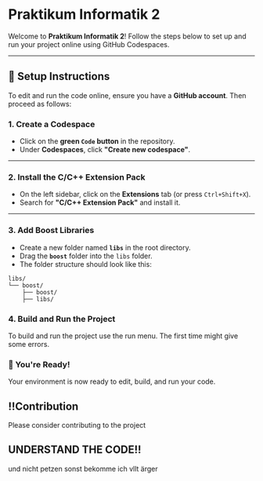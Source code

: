 # Praktikum Informatik 2

Welcome to **Praktikum Informatik 2**! Follow the steps below to set up and run your project online using GitHub Codespaces.

---

## 🚀 **Setup Instructions**

To edit and run the code online, ensure you have a **GitHub account**. Then proceed as follows:

### 1. Create a Codespace
- Click on the **green `Code` button** in the repository.
- Under **Codespaces**, click **"Create new codespace"**.

---

### 2. Install the C/C++ Extension Pack
- On the left sidebar, click on the **Extensions** tab (or press `Ctrl+Shift+X`).
- Search for **"C/C++ Extension Pack"** and install it.

---

### 3. Add Boost Libraries
- Create a new folder named **`libs`** in the root directory.
- Drag the **`boost`** folder into the `libs` folder.
- The folder structure should look like this:

```plaintext
libs/
└── boost/
    ├── boost/
    ├── libs/
```

### 4. Build and Run the Project
To build and run the project use the run menu.
The first time might give some errors.

### 🎉 You're Ready!
Your environment is now ready to edit, build, and run your code.



## ‼️Contribution
Please consider contributing to the project


## UNDERSTAND THE CODE!!
und nicht petzen sonst bekomme ich vllt ärger


